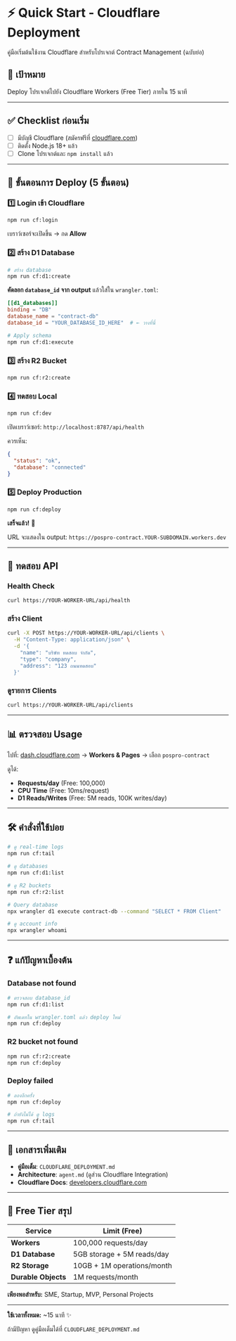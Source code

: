 # ⚡ Quick Start - Cloudflare Deployment

คู่มือเริ่มต้นใช้งาน Cloudflare สำหรับโปรเจกต์ Contract Management (ฉบับย่อ)

## 🎯 เป้าหมาย

Deploy โปรเจกต์ไปยัง Cloudflare Workers (Free Tier) ภายใน 15 นาที

---

## ✅ Checklist ก่อนเริ่ม

- [ ] มีบัญชี Cloudflare (สมัครฟรีที่ [cloudflare.com](https://cloudflare.com))
- [ ] ติดตั้ง Node.js 18+ แล้ว
- [ ] Clone โปรเจกต์และ `npm install` แล้ว

---

## 🚀 ขั้นตอนการ Deploy (5 ขั้นตอน)

### 1️⃣ Login เข้า Cloudflare

```bash
npm run cf:login
```

เบราว์เซอร์จะเปิดขึ้น → กด **Allow**

### 2️⃣ สร้าง D1 Database

```bash
# สร้าง database
npm run cf:d1:create
```

**คัดลอก `database_id` จาก output** แล้วใส่ใน `wrangler.toml`:

```toml
[[d1_databases]]
binding = "DB"
database_name = "contract-db"
database_id = "YOUR_DATABASE_ID_HERE"  # ← วางที่นี่
```

```bash
# Apply schema
npm run cf:d1:execute
```

### 3️⃣ สร้าง R2 Bucket

```bash
npm run cf:r2:create
```

### 4️⃣ ทดสอบ Local

```bash
npm run cf:dev
```

เปิดเบราว์เซอร์: `http://localhost:8787/api/health`

ควรเห็น:
```json
{
  "status": "ok",
  "database": "connected"
}
```

### 5️⃣ Deploy Production

```bash
npm run cf:deploy
```

**เสร็จแล้ว!** 🎉

URL จะแสดงใน output: `https://pospro-contract.YOUR-SUBDOMAIN.workers.dev`

---

## 🧪 ทดสอบ API

### Health Check
```bash
curl https://YOUR-WORKER-URL/api/health
```

### สร้าง Client
```bash
curl -X POST https://YOUR-WORKER-URL/api/clients \
  -H "Content-Type: application/json" \
  -d '{
    "name": "บริษัท ทดสอบ จำกัด",
    "type": "company",
    "address": "123 ถนนทดสอบ"
  }'
```

### ดูรายการ Clients
```bash
curl https://YOUR-WORKER-URL/api/clients
```

---

## 📊 ตรวจสอบ Usage

ไปที่: [dash.cloudflare.com](https://dash.cloudflare.com)
→ **Workers & Pages** → เลือก `pospro-contract`

ดูได้:
- **Requests/day** (Free: 100,000)
- **CPU Time** (Free: 10ms/request)
- **D1 Reads/Writes** (Free: 5M reads, 100K writes/day)

---

## 🛠️ คำสั่งที่ใช้บ่อย

```bash
# ดู real-time logs
npm run cf:tail

# ดู databases
npm run cf:d1:list

# ดู R2 buckets
npm run cf:r2:list

# Query database
npx wrangler d1 execute contract-db --command "SELECT * FROM Client"

# ดู account info
npx wrangler whoami
```

---

## ❓ แก้ปัญหาเบื้องต้น

### Database not found
```bash
# ตรวจสอบ database_id
npm run cf:d1:list

# อัพเดทใน wrangler.toml แล้ว deploy ใหม่
npm run cf:deploy
```

### R2 bucket not found
```bash
npm run cf:r2:create
npm run cf:deploy
```

### Deploy failed
```bash
# ลองอีกครั้ง
npm run cf:deploy

# ถ้ายังไม่ได้ ดู logs
npm run cf:tail
```

---

## 📖 เอกสารเพิ่มเติม

- **คู่มือเต็ม**: `CLOUDFLARE_DEPLOYMENT.md`
- **Architecture**: `agent.md` (ดูส่วน Cloudflare Integration)
- **Cloudflare Docs**: [developers.cloudflare.com](https://developers.cloudflare.com/workers/)

---

## 🎁 Free Tier สรุป

| Service | Limit (Free) |
|---------|--------------|
| **Workers** | 100,000 requests/day |
| **D1 Database** | 5GB storage + 5M reads/day |
| **R2 Storage** | 10GB + 1M operations/month |
| **Durable Objects** | 1M requests/month |

**เพียงพอสำหรับ:** SME, Startup, MVP, Personal Projects

---

**ใช้เวลาทั้งหมด:** ~15 นาที ✨

ถ้ามีปัญหา ดูคู่มือเต็มได้ที่ `CLOUDFLARE_DEPLOYMENT.md`

